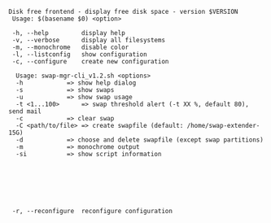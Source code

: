 
    Disk free frontend - display free disk space - version $VERSION
     Usage: $(basename $0) <option>

     -h, --help      	display help
     -v, --verbose   	display all filesystems
     -m, --monochrome	disable color
     -l, --listconfig	show configuration
     -c, --configure 	create new configuration

      Usage: swap-mgr-cli_v1.2.sh <options> 
      -h			=> show help dialog 
      -s			=> show swaps 
      -u			=> show swap usage 
      -t <1...100>		=> swap threshold alert (-t XX %, default 80), send mail
      -c			=> clear swap 
      -C <path/to/file>	=> create swapfile (default: /home/swap-extender-15G) 
      -d			=> choose and delete swapfile (except swap partitions) 
      -m			=> monochrome output 
      -si			=> show script information 






     
     -r, --reconfigure 	reconfigure configuration





